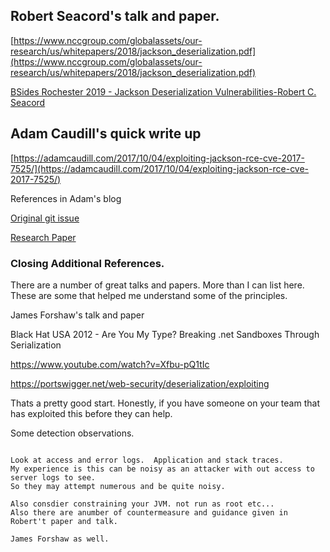 ## Robert Seacord's talk and paper.  

[https://www.nccgroup.com/globalassets/our-research/us/whitepapers/2018/jackson_deserialization.pdf](https://www.nccgroup.com/globalassets/our-research/us/whitepapers/2018/jackson_deserialization.pdf)

[BSides Rochester 2019 - Jackson Deserialization Vulnerabilities-Robert C. Seacord ](https://www.youtube.com/watch?v=Kd75BubLsUo)

## Adam Caudill's quick write up

[https://adamcaudill.com/2017/10/04/exploiting-jackson-rce-cve-2017-7525/](https://adamcaudill.com/2017/10/04/exploiting-jackson-rce-cve-2017-7525/)

References in Adam's blog

[Original git issue](https://github.com/FasterXML/jackson-databind/issues/1599)

[Research Paper](https://github.com/mbechler/marshalsec)


### Closing Additional References.

There are a number of great talks and papers.  More than I can list here. These are some that helped me understand some of the principles.

James Forshaw's talk and paper

Black Hat USA 2012 - Are You My Type? Breaking .net Sandboxes Through Serialization

https://www.youtube.com/watch?v=Xfbu-pQ1tIc 


https://portswigger.net/web-security/deserialization/exploiting


Thats a pretty good start.  Honestly, if you have someone on your team that has exploited this before they can help.

Some detection observations.

```

Look at access and error logs.  Application and stack traces.  
My experience is this can be noisy as an attacker with out access to server logs to see.
So they may attempt numerous and be quite noisy.  

Also consdier constraining your JVM. not run as root etc...
Also there are anumber of countermeasure and guidance given in Robert't paper and talk.

James Forshaw as well.

```


